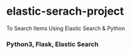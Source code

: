 # elastic-serach-project
To Search Items Using Elastic Search &amp; Python

### Python3, Flask, Elastic Search
